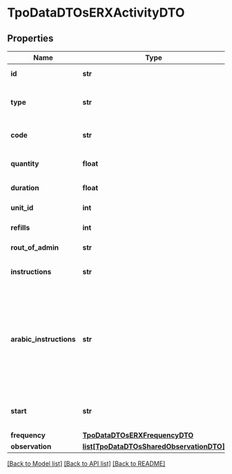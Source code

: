 # TpoDataDTOsERXActivityDTO

## Properties
Name | Type | Description | Notes
------------ | ------------- | ------------- | -------------
**id** | **str** | Unique identifier of activity within a Prescription. | 
**type** | **str** | ActivityType classifies the type of activity. (Should have the value 5 for Drug or the value 10 for scientific code) | 
**code** | **str** | ActivityCode is the code, specified by ActivityType, for the Activity performed. | 
**quantity** | **float** | Identifies the number of units (quantity) for a specific Activity. | 
**duration** | **float** | Identifies the duration in days for the prescribed activity. | 
**unit_id** | **int** | Identifies the type of units  for a specific Activity. | 
**refills** | **int** | Identifies the number of refills for a given activity. | [optional] 
**rout_of_admin** | **str** | Identifies the rout of admin for a given activity. | 
**instructions** | **str** | Identifies the instructions for a given activity as provided by the prescribing clinician. | 
**arabic_instructions** | **str** | Identifies the Arabic instructions for a given activity as provided by the prescribing clinician.              &lt;div&gt;&lt;p&gt;&lt;strong style&#x3D;\&quot;border: 5% solid #584c7e;padding:1px;border-radius: 5%;background: #584c7e;color:white;\&quot;&gt; Conditional required&lt;/strong&gt; required when normal instructions are being sent              &lt;/p&gt;&lt;/div&gt; | [optional] 
**start** | **str** | The date and time at which Activity started  Date Time format: DD/MM/YYYYY HH:MM | 
**frequency** | [**TpoDataDTOsERXFrequencyDTO**](TpoDataDTOsERXFrequencyDTO.md) |  | [optional] 
**observation** | [**list[TpoDataDTOsSharedObservationDTO]**](TpoDataDTOsSharedObservationDTO.md) | Activity Observations. | [optional] 

[[Back to Model list]](../README.md#documentation-for-models) [[Back to API list]](../README.md#documentation-for-api-endpoints) [[Back to README]](../README.md)

